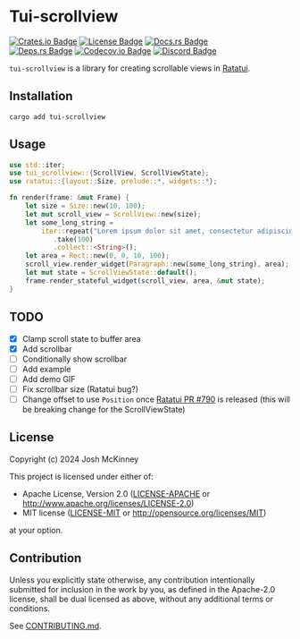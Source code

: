 <!-- cargo-rdme start -->

# Tui-scrollview

[![Crates.io Badge]][Crate] [![License Badge]](#license) [![Docs.rs Badge]][API Docs]<br>
[![Deps.rs Badge]][Dependencies] [![Codecov.io Badge]][Coverage] [![Discord Badge]][Ratatui
Discord]

`tui-scrollview` is a library for creating scrollable views in [Ratatui].

## Installation

```shell
cargo add tui-scrollview
```

## Usage

```rust
use std::iter;
use tui_scrollview::{ScrollView, ScrollViewState};
use ratatui::{layout::Size, prelude::*, widgets::*};

fn render(frame: &mut Frame) {
    let size = Size::new(10, 100);
    let mut scroll_view = ScrollView::new(size);
    let some_long_string =
        iter::repeat("Lorem ipsum dolor sit amet, consectetur adipiscing elit.\n")
           .take(100)
           .collect::<String>();
    let area = Rect::new(0, 0, 10, 100);
    scroll_view.render_widget(Paragraph::new(some_long_string), area);
    let mut state = ScrollViewState::default();
    frame.render_stateful_widget(scroll_view, area, &mut state);
}
```

[Crates.io Badge]: https://img.shields.io/crates/v/tui-scrollview?logo=rust&style=for-the-badge
[License Badge]: https://img.shields.io/crates/l/tui-scrollview?style=for-the-badge
[Docs.rs Badge]: https://img.shields.io/docsrs/tui-scrollview?logo=rust&style=for-the-badge
[Deps.rs Badge]:
    https://deps.rs/repo/github/joshka/tui-scrollview/status.svg?style=for-the-badge
[Codecov.io Badge]:
    https://img.shields.io/codecov/c/github/joshka/tui-scrollview?logo=codecov&style=for-the-badge&token=BAQ8SOKEST
[Discord Badge]:
    https://img.shields.io/discord/1070692720437383208?label=ratatui+discord&logo=discord&style=for-the-badge

[Crate]: https://crates.io/crates/tui-scrollview
[API Docs]: https://docs.rs/crate/tui-scrollview/
[Dependencies]: https://deps.rs/repo/github/joshka/tui-scrollview
[Coverage]: https://app.codecov.io/gh/joshka/tui-scrollview
[Ratatui Discord]: https://discord.gg/pMCEU9hNEj

[Ratatui]: https://crates.io/crates/ratatui

<!-- cargo-rdme end -->

## TODO

- [x] Clamp scroll state to buffer area
- [x] Add scrollbar
- [ ] Conditionally show scrollbar
- [ ] Add example
- [ ] Add demo GIF
- [ ] Fix scrollbar size (Ratatui bug?)
- [ ] Change offset to use `Position` once [Ratatui PR #790] is released (this will be breaking
  change for the ScrollViewState)

## License

Copyright (c) 2024 Josh McKinney

This project is licensed under either of:

- Apache License, Version 2.0 ([LICENSE-APACHE](LICENSE-APACHE) or
  <http://www.apache.org/licenses/LICENSE-2.0>)
- MIT license ([LICENSE-MIT](LICENSE-MIT) or <http://opensource.org/licenses/MIT>)

at your option.

## Contribution

Unless you explicitly state otherwise, any contribution intentionally submitted for inclusion in the
work by you, as defined in the Apache-2.0 license, shall be dual licensed as above, without any
additional terms or conditions.

See [CONTRIBUTING.md](CONTRIBUTING.md).

[Ratatui PR #790]: https://github.com/ratatui-org/ratatui/pull/790
